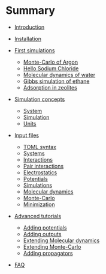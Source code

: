 # Summary

- [Introduction](intro.md)
- [Installation](installation.md)

- [First simulations](tutorial/intro.md)
    - [Monte-Carlo of Argon](tutorial/argon.md)
    - [Hello Sodium Chloride](tutorial/nacl.md)
    - [Molecular dynamics of water](tutorial/water.md)
    - [Gibbs simulation of ethane]()
    - [Adsorption in zeolites]()

- [Simulation concepts](concepts/intro.md)
    - [System](concepts/system.md)
    - [Simulation](concepts/simulation.md)
    - [Units](concepts/units.md)

- [Input files](input/intro.md)
    - [TOML syntax]()
    - [Systems](input/systems.md)
    - [Interactions](input/interactions.md)
    - [Pair interactions](input/pairs.md)
    - [Electrostatics](input/electrostatic.md)
    - [Potentials](input/potentials.md)
    - [Simulations](input/simulations.md)
    - [Molecular dynamics](input/md.md)
    - [Monte-Carlo](input/mc.md)
    - [Minimization](input/min.md)

- [Advanced tutorials]()
    - [Adding potentials]()
    - [Adding outputs]()
    - [Extending Molecular dynamics]()
    - [Extending Monte-Carlo]()
    - [Adding propagators]()

- [FAQ](faq.md)
